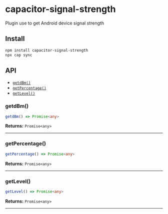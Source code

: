 # capacitor-signal-strength

Plugin use to get Android device signal strength

## Install

```bash
npm install capacitor-signal-strength
npx cap sync
```

## API

<docgen-index>

* [`getdBm()`](#getdbm)
* [`getPercentage()`](#getpercentage)
* [`getLevel()`](#getlevel)

</docgen-index>

<docgen-api>
<!--Update the source file JSDoc comments and rerun docgen to update the docs below-->

### getdBm()

```typescript
getdBm() => Promise<any>
```

**Returns:** <code>Promise&lt;any&gt;</code>

--------------------


### getPercentage()

```typescript
getPercentage() => Promise<any>
```

**Returns:** <code>Promise&lt;any&gt;</code>

--------------------


### getLevel()

```typescript
getLevel() => Promise<any>
```

**Returns:** <code>Promise&lt;any&gt;</code>

--------------------

</docgen-api>
